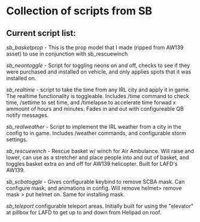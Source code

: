# Collection of scripts from SB

## __Current script list:__

*sb_basketprop* - This is the prop model that I made (ripped from AW139 asset) to use in conjunction with sb_rescuewinch

*sb_neontoggle* - Script for toggling neons on and off, checks to see if they were purchased and installed on vehicle, and only applies spots that it was installed on. 

*sb_realtime* - script to take the time from any IRL city and apply it in game. The realtime functionality is toggleable. Includes /time command to check time, /settime to set time, and /timelapse to accelerate time forwad x ammount of hours and minutes. Fades in and out with configureable QB notify messages. 

*sb_realweather* - Script to implement the IRL weather from a city in the config to in game. Includes /weather commands, and configurable storm settings. 

*sb_rescuewinch* - Rescue basket w/ winch for Air Ambulance. Will raise and lower, can use as a stretcher and place people into and out of basket, and toggles basket extra on and off for AW139 helicopter. Built for LAFD's AW139. 

*sb_scbatoggle* - Gives configurable keybind to remove SCBA mask. Can configure mask, and animations in config. Will remove helmet> remove mask > put helmet on. Same for installing mask. 

*sb_teleport* configurable teleport areas. Initially built for using the "elevator" at pillbox for LAFD to get up to and down from Helipad on roof. 
